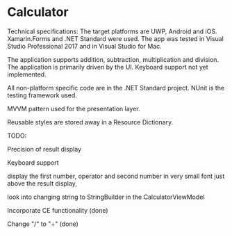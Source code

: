 # Calculator

Technical specifications:
The target platforms are UWP, Android and iOS. Xamarin.Forms and .NET Standard were used. The app was tested in Visual Studio Professional 2017 and in Visual Studio for Mac.

The application supports addition, subtraction, multiplication and division. The application is primarily driven by the UI.
Keyboard support not yet implemented.

All non-platform specific code are in the .NET Standard project. NUnit is the testing framework used.

MVVM pattern used for the presentation layer.

Reusable styles are stored away in a Resource Dictionary.



TODO: 

Precision of result display

Keyboard support

display the first number, operator and second number in very small font just above the result display,

look into changing string to StringBuilder in the CalculatorViewModel

Incorporate CE functionality (done)

Change "/" to "÷" (done)
